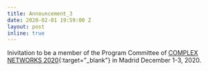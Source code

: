 ```yaml
---
title: Announcement_3
date: 2020-02-01 19:59:00 Z
layout: post
inline: true
---
```


Inivitation to be a member of the Program Committee of [COMPLEX NETWORKS 2020](https://www.complexnetworks.org/){:target="\_blank"} in Madrid December 1-3, 2020.





